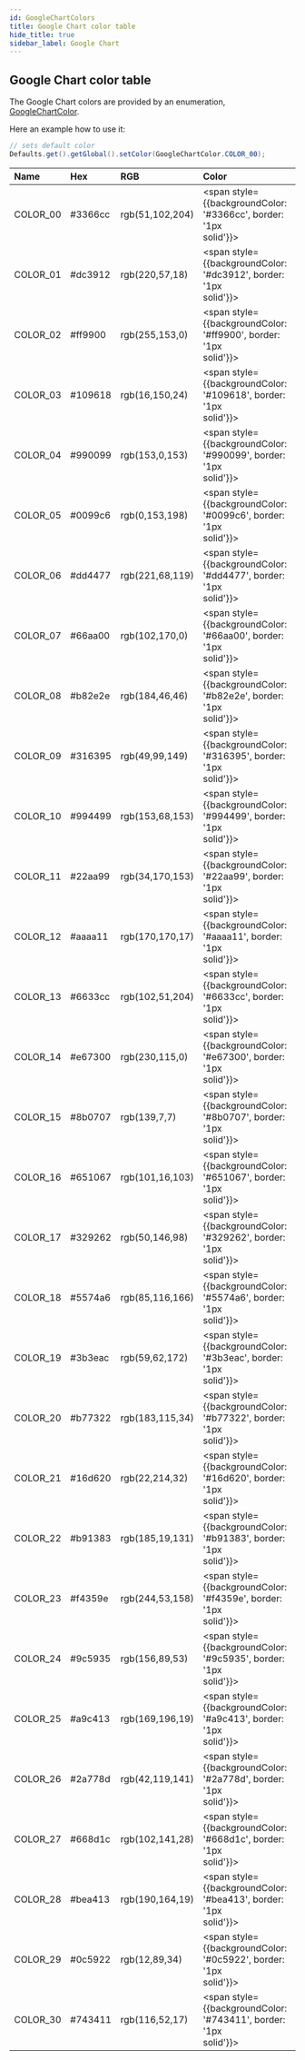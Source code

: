 ```yaml
---
id: GoogleChartColors
title: Google Chart color table
hide_title: true
sidebar_label: Google Chart
---
```


## Google Chart color table

The Google Chart colors are provided by an enumeration, [GoogleChartColor](https://pepstock-org.github.io/Charba/5.5/org/pepstock/charba/client/colors/GoogleChartColor.html).

Here an example how to use it:

```java
// sets default color
Defaults.get().getGlobal().setColor(GoogleChartColor.COLOR_00);
```

| Name | Hex  | RGB  | Color |
| :--- | :--- | :--- | :---- |
| COLOR_00 | #3366cc | rgb(51,102,204) | <span style={{backgroundColor: '#3366cc', border: '1px solid'}}>&nbsp;&nbsp;&nbsp;&nbsp;&nbsp;&nbsp;&nbsp;&nbsp;&nbsp;&nbsp;&nbsp;&nbsp;&nbsp;&nbsp;&nbsp;&nbsp;&nbsp;</span> |
| COLOR_01 | #dc3912 | rgb(220,57,18) | <span style={{backgroundColor: '#dc3912', border: '1px solid'}}>&nbsp;&nbsp;&nbsp;&nbsp;&nbsp;&nbsp;&nbsp;&nbsp;&nbsp;&nbsp;&nbsp;&nbsp;&nbsp;&nbsp;&nbsp;&nbsp;&nbsp;</span> |
| COLOR_02 | #ff9900 | rgb(255,153,0) | <span style={{backgroundColor: '#ff9900', border: '1px solid'}}>&nbsp;&nbsp;&nbsp;&nbsp;&nbsp;&nbsp;&nbsp;&nbsp;&nbsp;&nbsp;&nbsp;&nbsp;&nbsp;&nbsp;&nbsp;&nbsp;&nbsp;</span> |
| COLOR_03 | #109618 | rgb(16,150,24) | <span style={{backgroundColor: '#109618', border: '1px solid'}}>&nbsp;&nbsp;&nbsp;&nbsp;&nbsp;&nbsp;&nbsp;&nbsp;&nbsp;&nbsp;&nbsp;&nbsp;&nbsp;&nbsp;&nbsp;&nbsp;&nbsp;</span> |
| COLOR_04 | #990099 | rgb(153,0,153) | <span style={{backgroundColor: '#990099', border: '1px solid'}}>&nbsp;&nbsp;&nbsp;&nbsp;&nbsp;&nbsp;&nbsp;&nbsp;&nbsp;&nbsp;&nbsp;&nbsp;&nbsp;&nbsp;&nbsp;&nbsp;&nbsp;</span> |
| COLOR_05 | #0099c6 | rgb(0,153,198) | <span style={{backgroundColor: '#0099c6', border: '1px solid'}}>&nbsp;&nbsp;&nbsp;&nbsp;&nbsp;&nbsp;&nbsp;&nbsp;&nbsp;&nbsp;&nbsp;&nbsp;&nbsp;&nbsp;&nbsp;&nbsp;&nbsp;</span> |
| COLOR_06 | #dd4477 | rgb(221,68,119) | <span style={{backgroundColor: '#dd4477', border: '1px solid'}}>&nbsp;&nbsp;&nbsp;&nbsp;&nbsp;&nbsp;&nbsp;&nbsp;&nbsp;&nbsp;&nbsp;&nbsp;&nbsp;&nbsp;&nbsp;&nbsp;&nbsp;</span> |
| COLOR_07 | #66aa00 | rgb(102,170,0) | <span style={{backgroundColor: '#66aa00', border: '1px solid'}}>&nbsp;&nbsp;&nbsp;&nbsp;&nbsp;&nbsp;&nbsp;&nbsp;&nbsp;&nbsp;&nbsp;&nbsp;&nbsp;&nbsp;&nbsp;&nbsp;&nbsp;</span> |
| COLOR_08 | #b82e2e | rgb(184,46,46) | <span style={{backgroundColor: '#b82e2e', border: '1px solid'}}>&nbsp;&nbsp;&nbsp;&nbsp;&nbsp;&nbsp;&nbsp;&nbsp;&nbsp;&nbsp;&nbsp;&nbsp;&nbsp;&nbsp;&nbsp;&nbsp;&nbsp;</span> |
| COLOR_09 | #316395 | rgb(49,99,149) | <span style={{backgroundColor: '#316395', border: '1px solid'}}>&nbsp;&nbsp;&nbsp;&nbsp;&nbsp;&nbsp;&nbsp;&nbsp;&nbsp;&nbsp;&nbsp;&nbsp;&nbsp;&nbsp;&nbsp;&nbsp;&nbsp;</span> |
| COLOR_10 | #994499 | rgb(153,68,153) | <span style={{backgroundColor: '#994499', border: '1px solid'}}>&nbsp;&nbsp;&nbsp;&nbsp;&nbsp;&nbsp;&nbsp;&nbsp;&nbsp;&nbsp;&nbsp;&nbsp;&nbsp;&nbsp;&nbsp;&nbsp;&nbsp;</span> |
| COLOR_11 | #22aa99 | rgb(34,170,153) | <span style={{backgroundColor: '#22aa99', border: '1px solid'}}>&nbsp;&nbsp;&nbsp;&nbsp;&nbsp;&nbsp;&nbsp;&nbsp;&nbsp;&nbsp;&nbsp;&nbsp;&nbsp;&nbsp;&nbsp;&nbsp;&nbsp;</span> |
| COLOR_12 | #aaaa11 | rgb(170,170,17) | <span style={{backgroundColor: '#aaaa11', border: '1px solid'}}>&nbsp;&nbsp;&nbsp;&nbsp;&nbsp;&nbsp;&nbsp;&nbsp;&nbsp;&nbsp;&nbsp;&nbsp;&nbsp;&nbsp;&nbsp;&nbsp;&nbsp;</span> |
| COLOR_13 | #6633cc | rgb(102,51,204) | <span style={{backgroundColor: '#6633cc', border: '1px solid'}}>&nbsp;&nbsp;&nbsp;&nbsp;&nbsp;&nbsp;&nbsp;&nbsp;&nbsp;&nbsp;&nbsp;&nbsp;&nbsp;&nbsp;&nbsp;&nbsp;&nbsp;</span> |
| COLOR_14 | #e67300 | rgb(230,115,0) | <span style={{backgroundColor: '#e67300', border: '1px solid'}}>&nbsp;&nbsp;&nbsp;&nbsp;&nbsp;&nbsp;&nbsp;&nbsp;&nbsp;&nbsp;&nbsp;&nbsp;&nbsp;&nbsp;&nbsp;&nbsp;&nbsp;</span> |
| COLOR_15 | #8b0707 | rgb(139,7,7) | <span style={{backgroundColor: '#8b0707', border: '1px solid'}}>&nbsp;&nbsp;&nbsp;&nbsp;&nbsp;&nbsp;&nbsp;&nbsp;&nbsp;&nbsp;&nbsp;&nbsp;&nbsp;&nbsp;&nbsp;&nbsp;&nbsp;</span> |
| COLOR_16 | #651067 | rgb(101,16,103) | <span style={{backgroundColor: '#651067', border: '1px solid'}}>&nbsp;&nbsp;&nbsp;&nbsp;&nbsp;&nbsp;&nbsp;&nbsp;&nbsp;&nbsp;&nbsp;&nbsp;&nbsp;&nbsp;&nbsp;&nbsp;&nbsp;</span> |
| COLOR_17 | #329262 | rgb(50,146,98) | <span style={{backgroundColor: '#329262', border: '1px solid'}}>&nbsp;&nbsp;&nbsp;&nbsp;&nbsp;&nbsp;&nbsp;&nbsp;&nbsp;&nbsp;&nbsp;&nbsp;&nbsp;&nbsp;&nbsp;&nbsp;&nbsp;</span> |
| COLOR_18 | #5574a6 | rgb(85,116,166) | <span style={{backgroundColor: '#5574a6', border: '1px solid'}}>&nbsp;&nbsp;&nbsp;&nbsp;&nbsp;&nbsp;&nbsp;&nbsp;&nbsp;&nbsp;&nbsp;&nbsp;&nbsp;&nbsp;&nbsp;&nbsp;&nbsp;</span> |
| COLOR_19 | #3b3eac | rgb(59,62,172) | <span style={{backgroundColor: '#3b3eac', border: '1px solid'}}>&nbsp;&nbsp;&nbsp;&nbsp;&nbsp;&nbsp;&nbsp;&nbsp;&nbsp;&nbsp;&nbsp;&nbsp;&nbsp;&nbsp;&nbsp;&nbsp;&nbsp;</span> |
| COLOR_20 | #b77322 | rgb(183,115,34) | <span style={{backgroundColor: '#b77322', border: '1px solid'}}>&nbsp;&nbsp;&nbsp;&nbsp;&nbsp;&nbsp;&nbsp;&nbsp;&nbsp;&nbsp;&nbsp;&nbsp;&nbsp;&nbsp;&nbsp;&nbsp;&nbsp;</span> |
| COLOR_21 | #16d620 | rgb(22,214,32) | <span style={{backgroundColor: '#16d620', border: '1px solid'}}>&nbsp;&nbsp;&nbsp;&nbsp;&nbsp;&nbsp;&nbsp;&nbsp;&nbsp;&nbsp;&nbsp;&nbsp;&nbsp;&nbsp;&nbsp;&nbsp;&nbsp;</span> |
| COLOR_22 | #b91383 | rgb(185,19,131) | <span style={{backgroundColor: '#b91383', border: '1px solid'}}>&nbsp;&nbsp;&nbsp;&nbsp;&nbsp;&nbsp;&nbsp;&nbsp;&nbsp;&nbsp;&nbsp;&nbsp;&nbsp;&nbsp;&nbsp;&nbsp;&nbsp;</span> |
| COLOR_23 | #f4359e | rgb(244,53,158) | <span style={{backgroundColor: '#f4359e', border: '1px solid'}}>&nbsp;&nbsp;&nbsp;&nbsp;&nbsp;&nbsp;&nbsp;&nbsp;&nbsp;&nbsp;&nbsp;&nbsp;&nbsp;&nbsp;&nbsp;&nbsp;&nbsp;</span> |
| COLOR_24 | #9c5935 | rgb(156,89,53) | <span style={{backgroundColor: '#9c5935', border: '1px solid'}}>&nbsp;&nbsp;&nbsp;&nbsp;&nbsp;&nbsp;&nbsp;&nbsp;&nbsp;&nbsp;&nbsp;&nbsp;&nbsp;&nbsp;&nbsp;&nbsp;&nbsp;</span> |
| COLOR_25 | #a9c413 | rgb(169,196,19) | <span style={{backgroundColor: '#a9c413', border: '1px solid'}}>&nbsp;&nbsp;&nbsp;&nbsp;&nbsp;&nbsp;&nbsp;&nbsp;&nbsp;&nbsp;&nbsp;&nbsp;&nbsp;&nbsp;&nbsp;&nbsp;&nbsp;</span> |
| COLOR_26 | #2a778d | rgb(42,119,141) | <span style={{backgroundColor: '#2a778d', border: '1px solid'}}>&nbsp;&nbsp;&nbsp;&nbsp;&nbsp;&nbsp;&nbsp;&nbsp;&nbsp;&nbsp;&nbsp;&nbsp;&nbsp;&nbsp;&nbsp;&nbsp;&nbsp;</span> |
| COLOR_27 | #668d1c | rgb(102,141,28) | <span style={{backgroundColor: '#668d1c', border: '1px solid'}}>&nbsp;&nbsp;&nbsp;&nbsp;&nbsp;&nbsp;&nbsp;&nbsp;&nbsp;&nbsp;&nbsp;&nbsp;&nbsp;&nbsp;&nbsp;&nbsp;&nbsp;</span> |
| COLOR_28 | #bea413 | rgb(190,164,19) | <span style={{backgroundColor: '#bea413', border: '1px solid'}}>&nbsp;&nbsp;&nbsp;&nbsp;&nbsp;&nbsp;&nbsp;&nbsp;&nbsp;&nbsp;&nbsp;&nbsp;&nbsp;&nbsp;&nbsp;&nbsp;&nbsp;</span> |
| COLOR_29 | #0c5922 | rgb(12,89,34) | <span style={{backgroundColor: '#0c5922', border: '1px solid'}}>&nbsp;&nbsp;&nbsp;&nbsp;&nbsp;&nbsp;&nbsp;&nbsp;&nbsp;&nbsp;&nbsp;&nbsp;&nbsp;&nbsp;&nbsp;&nbsp;&nbsp;</span> |
| COLOR_30 | #743411 | rgb(116,52,17) | <span style={{backgroundColor: '#743411', border: '1px solid'}}>&nbsp;&nbsp;&nbsp;&nbsp;&nbsp;&nbsp;&nbsp;&nbsp;&nbsp;&nbsp;&nbsp;&nbsp;&nbsp;&nbsp;&nbsp;&nbsp;&nbsp;</span> |
